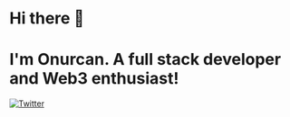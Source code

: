 # Hi there 👋

# I'm Onurcan. A full stack developer and Web3 enthusiast!

[![Twitter](https://img.shields.io/twitter/follow/jarrodwattsdev?label=Twitter%20Followers!&style=social)](https://twitter.com/intent/follow?screen_name=roq411)

